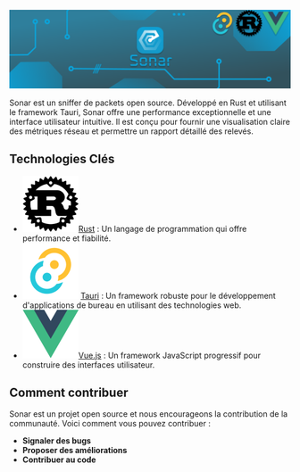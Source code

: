 ![Sonar Team Banner](https://github.com/Sonar-team/.github/blob/main/profile/Frame%201(3).png)

Sonar est un sniffer de packets open source. Développé en Rust et utilisant le framework Tauri, Sonar offre une performance exceptionnelle et une interface utilisateur intuitive. Il est conçu pour fournir une visualisation claire des métriques réseau et permettre un rapport détaillé des relevés.

## Technologies Clés

- ![Logo Rust](https://github.com/Sonar-team/.github/blob/main/profile/image%203.png)[Rust](https://www.rust-lang.org/fr) : Un langage de programmation qui offre performance et fiabilité.
- ![Logo Tauri](https://github.com/Sonar-team/.github/blob/main/profile/image%2010.png)
 [Tauri](https://tauri.app/) : Un framework robuste pour le développement d'applications de bureau en utilisant des technologies web.
- ![Logo Vue](https://github.com/Sonar-team/.github/blob/main/profile/image%209.png)[Vue.js](https://vuejs.org/) : Un framework JavaScript progressif pour construire des interfaces utilisateur.

## Comment contribuer

Sonar est un projet open source et nous encourageons la contribution de la communauté. Voici comment vous pouvez contribuer :
- **Signaler des bugs**
- **Proposer des améliorations**
- **Contribuer au code**
